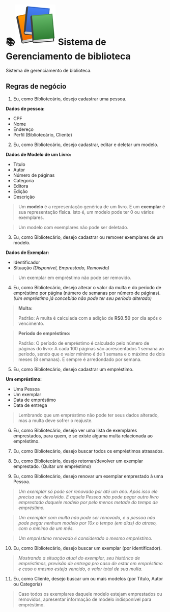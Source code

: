 📚![books](../assets/book.png) Sistema de Gerenciamento de biblioteca
=========

Sistema de gerenciamento de biblioteca.

## Regras de negócio

1. Eu, como Bibliotecário, desejo cadastrar uma pessoa.

**Dados de pessoa:**

- CPF
- Nome
- Endereço
- Perfil (Bibliotecário, Cliente)

2. Eu, como Bibliotecário, desejo cadastrar, editar e deletar um modelo.

**Dados de Modelo de um Livro:** 

- Título
- Autor
- Número de páginas
- Categoria
- Editora
- Edição
- Descrição

> Um **modelo** é a representação genérica de um livro.
> E um **exemplar** é sua representação física. Isto é, um modelo pode ter 0 ou vários exemplares.

> Um modelo com exemplares não pode ser deletado.

3. Eu, como Bibliotecário, desejo cadastrar ou remover exemplares de um modelo.

**Dados de Exemplar:**

- Identificador
- Situação _(Disponível, Emprestado, Removido)_

> Um exemplar em empréstimo não pode ser removido.

4. Eu, como Bibliotecário, desejo alterar o valor da multa e do período de empréstimo por página (número de semanas por número de páginas). _(Um empréstimo já concebido não pode ter seu período alterado)_

> **Multa:**
> 
> Padrão: A multa é calculada com a adição de **R$0.50** por dia após o vencimento.

> **Período de empréstimo:**
> 
> Padrão: O período de empréstimo é calculado pelo número de páginas do livro:
> A cada 100 páginas são acrescentados 1 semana ao período, sendo que o valor mínimo é de 1 semana e o máximo de dois meses (8 semanas). E sempre é arredondado por semana.

5. Eu, como Bibliotecário, desejo cadastrar um empréstimo.

**Um empréstimo:**

- Uma Pessoa
- Um exemplar
- Data de empréstimo
- Data de entrega

> Lembrando que um empréstimo não pode ter seus dados alterado, mas a multa deve sofrer o reajuste.

6. Eu, como Bibliotecário, desejo ver uma lista de exemplares emprestados, para quem, e se existe alguma multa relacionada ao empréstimo.

7. Eu, como Bibliotecário, desejo buscar todos os empréstimos atrasados.

8. Eu, como Bibliotecário, desejo retornar/devolver um exemplar emprestado. (Quitar um empréstimo)

9. Eu, como Bibliotecário, desejo renovar um exemplar emprestado à uma Pessoa.

> _Um exemplar só pode ser renovado por até um ano. Após isso ele precisa ser devolvido. E aquela Pessoa não pode pegar outro livro emprestado daquele modelo por pelo menos metade do tempo de empréstimo._

> _Um exemplar com multa não pode ser renovado, e a pessoa não pode pegar nenhum modelo por 10x o tempo (em dias) do atraso, com o mínimo de um mês._

> _Um empréstimo renovado é considerado o mesmo empréstimo._

10. Eu, como Bibliotecário, desejo buscar um exemplar (por identificador).

> _Mostrando a situação atual do exemplar, seu histórico de empréstimos, previsão de entrega pro caso de estar em empréstimo e caso o mesmo esteja vencido, o valor total de sua multa._

11. Eu, como Cliente, desejo buscar um ou mais modelos (por Título, Autor ou Categoria)

> Caso todos os exemplares daquele modelo estejam emprestados ou removidos, apresentar informação de modelo indisponível para empréstimo.



